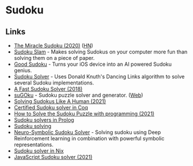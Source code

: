 # Sudoku

## Links

- [The Miracle Sudoku (2020)](https://www.youtube.com/watch?v=yKf9aUIxdb4) ([HN](https://news.ycombinator.com/item?id=23219360))
- [Sudoku Slam](http://www.sudokuslam.com/) - Makes solving Sudokus on your computer more fun than solving them on a piece of paper.
- [Good Sudoku](https://www.playgoodsudoku.com/) - Turns your iOS device into an AI powered Sudoku genius.
- [Sudoku Solver](https://sudokuspoiler.azurewebsites.net/) - Uses Donald Knuth's Dancing Links algorithm to solve several Sudoku implementations.
- [A Fast Sudoku Solver (2018)](https://www.sebastiansylvan.com/post/sudoku/)
- [suGOku](https://github.com/bertoort/sugoku) - Sudoku puzzle solver and generator. ([Web](https://sugoku2.herokuapp.com/))
- [Solving Sudokus Like A Human (2021)](https://www.youtube.com/watch?v=EXAPZUMj_sU)
- [Certified Sudoku solver in Coq](https://github.com/coq-community/sudoku)
- [How to Solve the Sudoku Puzzle with programming (2021)](https://www.hillelwayne.com/post/sudoku/)
- [Sudoku solvers in Prolog](https://github.com/blackheaven/sudoku)
- [Sudoku solving](https://hugopeters.me/posts/11/)
- [Neuro-Symbolic Sudoku Solver](https://github.com/ashutosh1919/neuro-symbolic-sudoku-solver) - Solving sudoku using Deep Reinforcement learning in combination with powerful symbolic representations.
- [Sudoku solver in Nix](https://github.com/siraben/nix-sudoku)
- [JavaScript Sudoku solver (2021)](https://lisperator.net/blog/javascript-sudoku-solver/)
